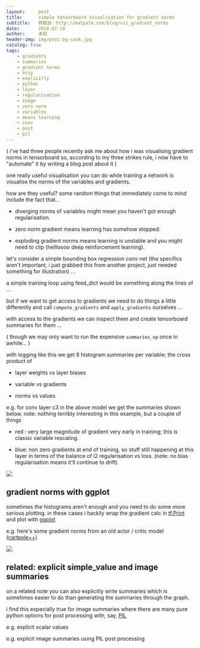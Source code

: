 ```yaml
---
layout:     post
title:      simple tensorboard visualisation for gradient norms
subtitle:   转载自：http://matpalm.com/blog/viz_gradient_norms
date:       2018-07-19
author:     未知
header-img: img/post-bg-cook.jpg
catalog: true
tags:
    - gradients
    - summaries
    - gradient norms
    - http
    - explicitly
    - python
    - layer
    - regularisation
    - image
    - zero norm
    - variables
    - means learning
    - conv
    - post
    - pil
---
```


( i've had three people recently ask me about how i was visualising gradient norms in tensorboard so, according to
my three strikes rule, i now have to "automate" it by writing a blog post about it )

one really useful visualisation you can do while training a network is visualise the norms of the variables and gradients.

how are they useful? some random things that immediately come to mind include the fact that...

- diverging norms of variables might mean you haven't got enough regularisation.

- zero norm gradient means learning has somehow stopped.

- exploding gradient norms means learning is unstable and you might need to clip (hellloooo deep reinforcement learning).


let's consider a simple bounding box regression conv net (the specifics aren't important, i just grabbed this from another project, just needed something for illustration) ...

a simple training loop using feed_dict would be something along the lines of ...

but if we want to get access to gradients we need to do things a little differently and call `compute_gradients` and `apply_gradients` ourselves ...

with access to the gradients we can inspect them and create tensorboard summaries for them ...

( though we may only want to run the expensive `summaries_op` once in awhile... )

with logging like this we get 8 histogram summaries per variable; the cross product of

- layer weights vs layer biases

- variable vs gradients

- norms vs values


e.g. for conv layer c3 in the above model we get the summaries shown below.
note: nothing terribly interesting in this example, but a couple of things

- red : very large magnitude of gradient very early in training; this is classic variable rescaling.

- blue: non zero gradients at end of training, so stuff still happening at this layer in terms of the balance of l2 regularisation vs loss. (note: no bias regularisation means it'll continue to drift)


![](http://matpalm.com/blog/imgs/2017/c3_summaries.png)


## gradient norms with ggplot

sometimes the histograms aren't enough and you need to do some more serious plotting. 
in these cases i hackily wrap the gradient calc in [tf.Print](https://www.tensorflow.org/api_docs/python/tf/Print) 
and plot with [ggplot](http://ggplot2.org/)

e.g. here's some gradient norms from an old actor / critic model 
[(cartpole++)](https://github.com/matpalm/cartpoleplusplus)

![](http://matpalm.com/blog/imgs/2017/cartpole_gradient_norms.png)


## related: explicit simple_value and image summaries

on a related note you can also explicitly write summaries which is sometimes easier to do than generating the summaries through the graph. 

i find this especially true for image summaries where there are many pure python options for post processing with, say, [PIL](http://www.effbot.org/imagingbook/image.htm)

e.g. explicit scalar values

e.g. explicit image summaries using PIL post processing
